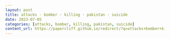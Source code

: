 ```yaml
---
layout: post
title: attacks · bomber · killing · pakistan · suicide
date: 2023-07-05
categories: [attacks, bomber, killing, pakistan, suicide]
content_url: https://papercliff.github.io/redirect/?q=attacks+bomber+killing+pakistan+suicide&tbs=cdr:1,cd_min:7/4/2023,cd_max:7/6/2023
---
```

